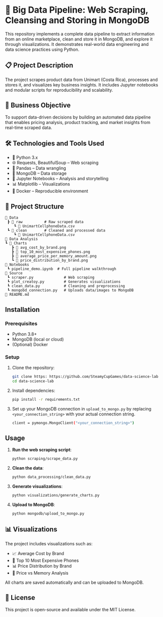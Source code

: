 # 🧪 Big Data Pipeline: Web Scraping, Cleansing and Storing in MongoDB

This repository implements a complete data pipeline to extract information from an online marketplace, clean and store it in MongoDB, and explore it through visualizations. It demonstrates real-world data engineering and data science practices using Python.

## 📋 Project Description

The project scrapes product data from Unimart (Costa Rica), processes and stores it, and visualizes key business insights. It includes Jupyter notebooks and modular scripts for reproducibility and scalability.

## 🎯 Business Objective

To support data-driven decisions by building an automated data pipeline that enables pricing analysis, product tracking, and market insights from real-time scraped data.

## 🛠 Technologies and Tools Used

- 🐍 Python 3.x  
- 🌐 Requests, BeautifulSoup – Web scraping  
- 🐼 Pandas – Data wrangling  
- 🍃 MongoDB – Data storage  
- 📓 Jupyter Notebooks – Analysis and storytelling  
- 📊 Matplotlib – Visualizations  
- 🐳 Docker – Reproducible environment  

## 📂 Project Structure

```
📂 Data
 ┣ 📂 raw          # Raw scraped data
    ┗ 📜 UnimartCellphoneData.csv
 ┗ 📂 clean        # Cleaned and processed data
    ┗ 📜 UnimartCellphoneData.csv
📂 Data Analysis
┗ 📂 Charts
   ┣ 📜 avg_cost_by_brand.png
   ┣ 📜 top_10_most_expensive_phones.png
   ┣ 📜 average_price_per_memory_amount.png
   ┗ 📜 price_distribution_by_brand.png
📂 Notebooks
 ┗ pipeline_demo.ipynb  # Full pipeline walkthrough
📂 Source
 ┗ scraper.py              # Web scraping   
 ┗ plot_creatoy.py         # Generates visualizations
 ┗ clean_data.py           # Cleaning and preprocessing
 ┗ mongobd_connection.py   # Uploads data/images to MongoDB
📜 README.md
```

## Installation
### Prerequisites
- Python 3.8+
- MongoDB (local or cloud)
- (Optional) Docker

### Setup
1. Clone the repository:
   ```bash
   git clone https: https://github.com/SteamyCupGames/data-science-lab.git
   cd data-science-lab
   ```
2. Install dependencies:
   ```bash
   pip install -r requirements.txt
   ```
3. Set up your MongoDB connection in `upload_to_mongo.py` by replacing `<your_connection_string>` with your actual connection string.
   ```bash
   client = pymongo.MongoClient("<your_connection_string>")
   ```

## Usage
1. **Run the web scraping script**:
   ```bash
   python scraping/scrape_data.py
   ```
2. **Clean the data**:
   ```bash
   python data_processing/clean_data.py
   ```
3. **Generate visualizations**:
   ```bash
   python visualizations/generate_charts.py
   ```
4. **Upload to MongoDB**:
   ```bash
   python mongodb/upload_to_mongo.py
   ```

## 📊 Visualizations
The project includes visualizations such as:

- 📈 Average Cost by Brand
- 💸 Top 10 Most Expensive Phones
- 📊 Price Distribution by Brand
- 🧠 Price vs Memory Analysis

All charts are saved automatically and can be uploaded to MongoDB.

## 📄 License
This project is open-source and available under the MIT License.
